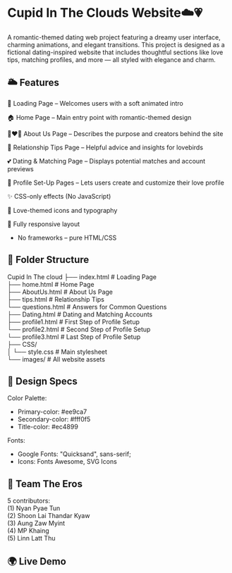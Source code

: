 # Cupid In The Clouds Website☁️💗

A romantic-themed dating web project featuring a dreamy user interface, charming animations, and elegant transitions.
This project is designed as a fictional dating-inspired website that includes thoughtful sections like love tips, matching profiles, and more — all styled with elegance and charm.

## 🌥 Features
🔄 Loading Page – Welcomes users with a soft animated intro

🏠 Home Page – Main entry point with romantic-themed design

👩‍❤️‍👨 About Us Page – Describes the purpose and creators behind the site

💌 Relationship Tips Page – Helpful advice and insights for lovebirds

💕 Dating & Matching Page – Displays potential matches and account previews

📝 Profile Set-Up Pages – Lets users create and customize their love profile

✨ CSS-only effects (No JavaScript)

💌 Love-themed icons and typography

📱 Fully responsive layout

- No frameworks – pure HTML/CSS

## 📂 Folder Structure
Cupid In The cloud
├── index.html          # Loading Page <br>
├── home.html            # Home Page<br>
├── AboutUs.html        # About Us Page <br> 
├── tips.html           # Relationship Tips<br>
     └── questions.html # Answers for Common Questions<br>
├── Dating.html         # Dating and Matching Accounts <br>
├── profile1.html       # First Step of Profile Setup<br>
     └── profile2.html  # Second Step of Profile Setup<br>
     └── profile3.html  # Last Step of Profile Setup<br>
├── CSS/ <br>
│   └── style.css       # Main stylesheet <br> 
└── images/             # All website assets  <br>

## 🎨 Design Specs
Color Palette:
- Primary-color: #ee9ca7
- Secondary-color: #fff0f5
- Title-color: #ec4899

Fonts:
- Google Fonts: "Quicksand", sans-serif;
- Icons: Fonts Awesome, SVG Icons

## 👥 Team The Eros <br>
5 contributors:<br>
(1) Nyan Pyae Tun<br>
(2) Shoon Lai Thandar Kyaw<br>
(3) Aung Zaw Myint<br>
(4) MP Khaing<br>
(5) Linn Latt Thu<br>

## 🌍 Live Demo
